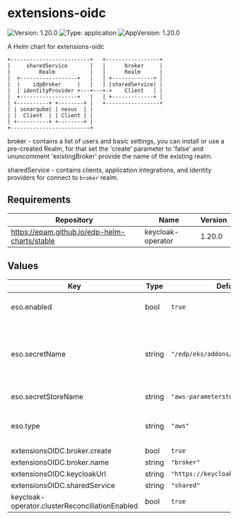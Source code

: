 # extensions-oidc

![Version: 1.20.0](https://img.shields.io/badge/Version-1.20.0-informational?style=flat-square) ![Type: application](https://img.shields.io/badge/Type-application-informational?style=flat-square) ![AppVersion: 1.20.0](https://img.shields.io/badge/AppVersion-1.20.0-informational?style=flat-square)

A Helm chart for extensions-oidc

```
+-------------------------+   +-----------------+
|     sharedService       |   |      broker     |
|         Realm           |   |      Realm      |
|  +------------------+   |   | +-------------+ |
|  |    idpBroker     |   |   | |sharedService| |
|  | identityProvider +---+---+->    Client   | |
|  +------------------+   |   | +-------------+ |
| +----------+ +--------+ |   +-----------------+
| | sonarqube| | nexus  | |
| |  Client  | | Client | |
| +----------+ +--------+ |
+-------------------------+
```

broker - contains a list of users and basic settings, you can install or use a pre-created Realm, for that set the 'create' parameter to 'false' and ununcomment 'existingBroker' provide the name of the existing realm.

sharedService - contains clients, application integrations, and identity providers for connect to `broker` realm.

## Requirements

| Repository | Name | Version |
|------------|------|---------|
| https://epam.github.io/edp-helm-charts/stable | keycloak-operator | 1.20.0 |

## Values

| Key | Type | Default | Description |
|-----|------|---------|-------------|
| eso.enabled | bool | `true` | Install components of the ESO. |
| eso.secretName | string | `"/edp/eks/addons/extensionsOIDC"` | Value name in AWS ParameterStore, AWS SecretsManager or GCP Secret Manager. |
| eso.secretStoreName | string | `"aws-parameterstore-oidc"` | Defines Secret Store name. |
| eso.type | string | `"aws"` | Defines provider type. One of `aws` or `gcpsm`. |
| extensionsOIDC.broker.create | bool | `true` |  |
| extensionsOIDC.broker.name | string | `"broker"` |  |
| extensionsOIDC.keycloakUrl | string | `"https://keycloak.example.com"` |  |
| extensionsOIDC.sharedService | string | `"shared"` |  |
| keycloak-operator.clusterReconciliationEnabled | bool | `true` |  |
